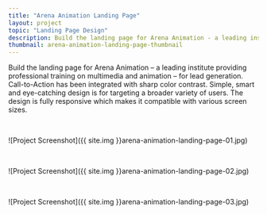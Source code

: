 ```yaml
---
title: "Arena Animation Landing Page"
layout: project
topic: "Landing Page Design"
description: Build the landing page for Arena Animation - a leading institute providing professional training on multimedia and animation – for lead generation. Call-to-Action has been integrated with sharp color contrast. Simple, smart and eye-catching design is for targeting a broader variety of users. The design is fully responsive which makes it compatible with various screen sizes.
thumbnail: arena-animation-landing-page-thumbnail
---
```

Build the landing page for Arena Animation – a leading institute providing professional training on multimedia and animation – for lead generation. Call-to-Action has been integrated with sharp color contrast. Simple, smart and eye-catching design is for targeting a broader variety of users. The design is fully responsive which makes it compatible with various screen sizes.

<br>

![Project Screenshot]({{ site.img }}arena-animation-landing-page-01.jpg)

<br>

![Project Screenshot]({{ site.img }}arena-animation-landing-page-02.jpg)

<br>

![Project Screenshot]({{ site.img }}arena-animation-landing-page-03.jpg)